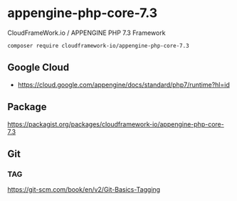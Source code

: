 # appengine-php-core-7.3
CloudFrameWork.io / APPENGINE PHP 7.3 Framework
```
composer require cloudframework-io/appengine-php-core-7.3
```

## Google Cloud
* https://cloud.google.com/appengine/docs/standard/php7/runtime?hl=id

## Package
https://packagist.org/packages/cloudframework-io/appengine-php-core-7.3

## Git

### TAG
https://git-scm.com/book/en/v2/Git-Basics-Tagging
